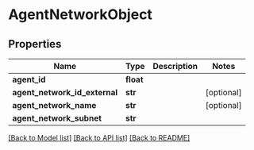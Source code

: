 # AgentNetworkObject

## Properties
Name | Type | Description | Notes
------------ | ------------- | ------------- | -------------
**agent_id** | **float** |  | 
**agent_network_id_external** | **str** |  | [optional] 
**agent_network_name** | **str** |  | [optional] 
**agent_network_subnet** | **str** |  | 

[[Back to Model list]](../README.md#documentation-for-models) [[Back to API list]](../README.md#documentation-for-api-endpoints) [[Back to README]](../README.md)

